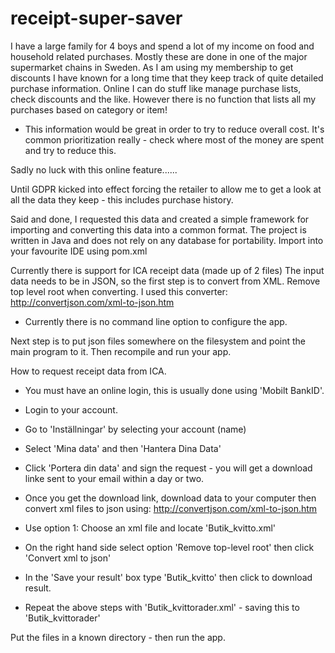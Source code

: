 ﻿# receipt-super-saver

I have a large family for 4 boys and spend a lot of my income on food and household related purchases.
Mostly these are done in one of the major supermarket chains in Sweden. 
As I am using my membership to get discounts I have known for a long time that they keep track of quite detailed purchase information.
Online I can do stuff like manage purchase lists, check discounts and the like.
However there is no function that lists all my purchases based on category or item!

- This information would be great in order to try to reduce overall cost. 
It's common prioritization really - check where most of the money are spent and try to reduce this.

Sadly no luck with this online feature......

Until GDPR kicked into effect forcing the retailer to allow me to get a look at all the data they keep - this includes purchase history.

Said and done, I requested this data and created a simple framework for importing and converting this data into a common format.
The project is written in Java and does not rely on any database for portability.
Import into your favourite IDE using pom.xml

Currently there is support for ICA receipt data (made up of 2 files)
The input data needs to be in JSON, so the first step is to convert from XML. 
Remove top level root when converting. I used this converter:
http://convertjson.com/xml-to-json.htm

- Currently there is no command line option to configure the app.

Next step is to put json files somewhere on the filesystem and point the main program to it.
Then recompile and run your app.

How to request receipt data from ICA.

- You must have an online login, this is usually done using 'Mobilt BankID'.
- Login to your account.
- Go to 'Inställningar' by selecting your account (name)
- Select 'Mina data' and then 'Hantera Dina Data'
- Click 'Portera din data' and sign the request - you will get a download linke sent to your email within a day or two.

- Once you get the download link, download data to your computer then convert xml files to json using:
http://convertjson.com/xml-to-json.htm
- Use option 1: Choose an xml file and locate 'Butik_kvitto.xml'
- On the right hand side select option 'Remove top-level root' then click 'Convert xml to json'
- In the 'Save your result' box type 'Butik_kvitto' then click to download result.
* Repeat the above steps with 'Butik_kvittorader.xml' - saving this to 'Butik_kvittorader'

Put the files in a known directory - then run the app.

